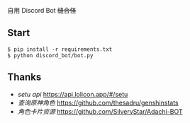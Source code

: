自用 Discord Bot ~~缝合怪~~


## Start

```
$ pip install -r requirements.txt
$ python discord_bot/bot.py
```

## Thanks
- *setu api* <https://api.lolicon.app/#/setu>
- *查询原神角色* <https://github.com/thesadru/genshinstats>
- *角色卡片资源* <https://github.com/SilveryStar/Adachi-BOT>
